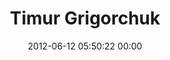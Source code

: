 ---
title: "Timur Grigorchuk"
date: 2012-06-12 05:50:22 00:00
permalink: /megashape
twitter: ""
likes: [703]
id: 928
gravatar: "http://www.gravatar.com/avatar/b1708703ad957de48f0afb84f0a89b95"
---